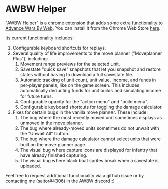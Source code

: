 # AWBW Helper

"AWBW Helper" is a chrome extension that adds some extra functionality to
[Advance Wars By Web](https://awbw.amarriner.com). You can install it from the Chrome Web Store
[here](https://chrome.google.com/webstore/detail/awbw-helper/cnkhdcnafdfffpkbbbeghbdjkabhbkfi).

Its current functionality includes:

1. Configurable keyboard shortcuts for replays.
2. Several quality of life improvements to the move planner ("Moveplanner Plus"), including:
    1. Movement range previews for the selected unit.
    2. Savestate "quick save" snapshots that let you snapshot and restore states without having to download a full savestate file.
    3. Automatic tracking of unit count, unit value, income, and funds in per-player panels, like on the game screen. This includes automatically deducting funds for unit builds and simulating income for future turns.
    4. Configurable opacity for the "action menu" and "build menu".
    5. Configurable keyboard shortcuts for toggling the damage calculator.
3. Fixes for certain bugs in the vanilla move planner. These include:
    1. The bug where the most recently moved unit sometimes displays as unmoved in the move planner.
    2. The bug where already-moved units sometimes do not unwait with the "Unwait All" button.
    3. The bug where the damage calculator cannot select units that were built on the move planner page.
    4. The visual bug where capture icons are displayed for infantry that have already finished capturing.
    5. The visual bug where black boat sprites break when a savestate is uploaded.

Feel free to request additional functionality via a github issue or by contacting me (saltor#4306) in the AWBW discord :)

